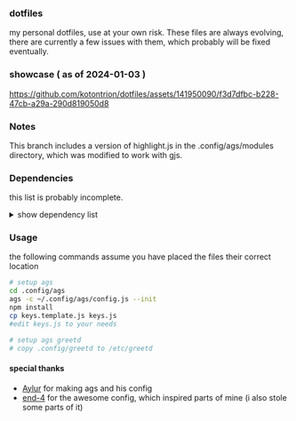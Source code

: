 ### dotfiles
my personal dotfiles, use at your own risk.
These files are always evolving, there are currently a few issues with them, which probably will be fixed eventually.

### showcase ( as of 2024-01-03 )


https://github.com/kotontrion/dotfiles/assets/141950090/f3d7dfbc-b228-47cb-a29a-290d819050d8



### Notes
This branch includes a version of highlight.js in the .config/ags/modules directory, which was modified to work with gjs.

### Dependencies
this list is probably incomplete.

<details>
  <summary>show dependency list</summary>
  
#### wm related
- Hyprland
- GTK-theme:  Catppuccin
- Icon-theme: MoreWaita
- Font:       Cascadia Code NF


#### ags
- [ags](https://github.com/Aylur/ags): you need the git version, install all of its optional dependencies too
- dart-sass: needed to compile the scss files
- webkit2gtk-4.1: webview widget, needed for the rendering of the ChatGPT answers (optional)
- sptlrx: needed for the synced lyrics in the side bar (optional)
- vte3: terminal widget, needed for sptlrx display (optional)
- cava: audio visualizer (optional)
- brotab: firefox tab switcher (optional)

#### ags greeter
- greetd
- cage

#### ags lockscreen
- gtk-session-lock

#### zsh
- zsh
- starship
- eza (better ls, optional)
- bat (better cat, optional)
- zsh-autosuggestion
- zsh-syntax-highlighting

</details>

### Usage
the following commands assume you have placed the files their correct location
```bash
# setup ags
cd .config/ags
ags -c ~/.config/ags/config.js --init 
npm install
cp keys.template.js keys.js
#edit keys.js to your needs

# setup ags greetd
# copy .config/greetd to /etc/greetd
```

#### special thanks
- [Aylur](https://www.github.com/Aylur) for making ags and his config
- [end-4](https://www.github.com/end-4) for the awesome config, which inspired parts of mine (i also stole some parts of it)
